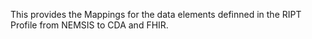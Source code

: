 This provides the Mappings for the data elements definned in the RIPT Profile from NEMSIS to CDA and FHIR. 